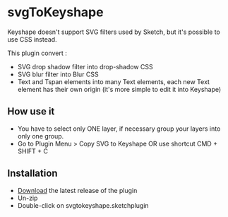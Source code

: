 # svgToKeyshape

Keyshape doesn't support SVG filters used by Sketch, but it's possible to use CSS instead.

This plugin convert : 

- SVG drop shadow filter into drop-shadow CSS 
- SVG blur filter into Blur CSS   
- Text and Tspan elements into many Text elements, each new Text element has their own origin (it's more simple to edit it into Keyshape) 

## How use it

- You have to select only ONE layer, if necessary group your layers into only one group.
- Go to Plugin Menu > Copy SVG to Keyshape OR use shortcut CMD + SHIFT + C

## Installation

- [Download](../../releases/latest/download/svgtokeyshape.sketchplugin.zip) the latest release of the plugin
- Un-zip
- Double-click on svgtokeyshape.sketchplugin
